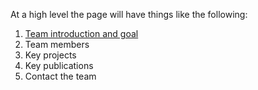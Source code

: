 At a high level the page will have things like the following:

1. [Team introduction and goal](https://pages.github.com/sriram711/pipers/content/about)
2. Team members
3. Key projects 
4. Key publications
5. Contact the team
